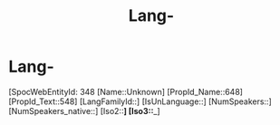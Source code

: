﻿---
title: "Lang-"
type: Lang
aliases:
- Unknown
tags: 
- Lang/__
---

# Lang-  

[SpocWebEntityId: 348
[Name::Unknown]
[PropId_Name::648]
[PropId_Text::548]
[LangFamilyId::]
[IsUnLanguage::]
[NumSpeakers::]
[NumSpeakers_native::]
[Iso2::__]
[Iso3::___]

